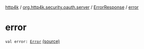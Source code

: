 [http4k](../../index.md) / [org.http4k.security.oauth.server](../index.md) / [ErrorResponse](index.md) / [error](./error.md)

# error

`val error: `[`Error`](../-error/index.md) [(source)](https://github.com/http4k/http4k/blob/master/http4k-security-oauth/src/main/kotlin/org/http4k/security/oauth/server/GenerateAccessToken.kt#L98)